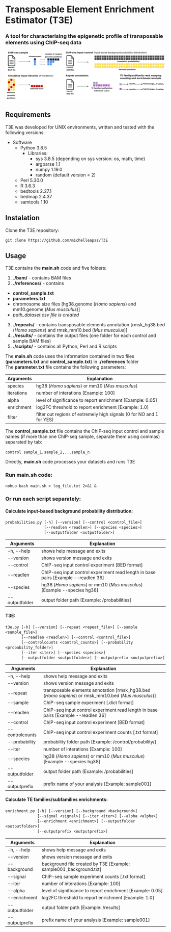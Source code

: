 # Transposable Element Enrichment Estimator (T3E) 
### A tool for characterising the epigenetic profile of transposable elements using ChIP-seq data
![T3E Image](github_figure.jpg)

## Requirements
T3E was developed for UNIX environments, written and tested with the following versions:
* Software
  * Python 3.8.5
    * Libraries: 
      * sys 3.8.5 (depending on sys version: os, math, time)
      * argparse 1.1
      * numpy 1.19.0
      * random (default version = 2)
  * Perl 5.30.0
  * R 3.6.3
  * bedtools 2.27.1
  * bedmap 2.4.37
  * samtools 1.10

## Instalation
Clone the T3E repository:

    git clone https://github.com/michelleapaz/T3E
    
## Usage
T3E contains the **main.sh** code and five folders:
1. **./bam/** - contains BAM files
2. **./references/** - contains 
 * **control_sample.txt**
 * **parameters.txt** 
 * chromosome size files [hg38.genome (_Homo sapiens_) and mm10.genome (_Mus musculus_)]
 * <em>path_dataset.csv file is created</em>
3. **./repeats/** - contains transposable elements annotation [rmsk_hg38.bed (_Homo sapiens_) and rmsk_mm10.bed (_Mus musculus_)]
4. **./results/** - contains the output files (one folder for each control and sample BAM files)
5. **./scripts/** - contains all Python, Perl and R scripts

The **main.sh** code uses the information contained in two files (**parameters.txt** and **control_sample.txt**) in **./references** folder
<br />
The **parameter.txt** file contains the following parameters:

| Arguments  | Explanation |
| ------------- | ------------- |
| species | hg38 (_Homo sapiens_) or mm10 (_Mus musculus_) |
| iterations | number of interations [Example: 100] |
| alpha | level of significance to report enrichment [Example: 0.05] |
| enrichment | log2FC threshold to report enrichment [Example: 1.0] |
| filter | filter out regions of extremely high signals (0 for NO and 1 for YES) |

The **control_sample.txt** file contains the ChIP-seq input control and sample names (if more than one ChIP-seq sample, separate them using commas) separated by tab:

```control sample_1,sample_2,...sample_n```

Directly, **main.sh** code processes your datasets and runs T3E

### Run **main.sh** code:

    nohup bash main.sh > log_file.txt 2>&1 &

### Or run each script separately:

#### Calculate input-based background probability distribution:

    probabilities.py [-h] [--version] [--control <control_file>]
                     [--readlen <readlen>] [--species <species>]
                     [--outputfolder <outputfolder>]

| Arguments  | Explanation |
| ------------- | ------------- |
| -h, --help | shows help message and exits |
| --version | shows version message and exits |
| --control | ChIP-seq input control experiment [BED format] |
| --readlen | ChIP-seq input control experiment read length in base pairs [Example --readlen 36] |
| --species | hg38 (_Homo sapiens_) or mm10 (_Mus musculus_) [Example --species hg38] |
| --outputfolder | output folder path [Example: /probabilities] |

#### T3E:

    t3e.py [-h] [--version] [--repeat <repeat_file>] [--sample <sample_file>] 
           [--readlen <readlen>] [--control <control_file>]
           [--controlcounts <control_counts>] [--probability <probability_folder>] 
           [--iter <iter>] [--species <species>]
           [--outputfolder <outputfolder>] [--outputprefix <outputprefix>]

| Arguments  | Explanation |
| ------------- | ------------- |
| -h, --help | shows help message and exits |
| --version | shows version message and exits |
| --repeat | transposable elements annotation [rmsk_hg38.bed (_Homo sapiens_) or rmsk_mm10.bed (_Mus musculus_)] |
| --sample | ChIP-seq sample experiment [.dict format] |
| --readlen | ChIP-seq input control experiment read length in base pairs [Example --readlen 36] |
| --control | ChIP-seq input control experiment [BED format] |
| --controlcounts | ChIP-seq input control experiment counts [.txt format] |
| --probability | probability folder path [Example: /control/probability/] |
| --iter | number of interations [Example: 100] |
| --species | hg38 (_Homo sapiens_) or mm10 (_Mus musculus_) [Example --species hg38] |
| --outputfolder | output folder path [Example: /probabilities] |
| --outputprefix | prefix name of your analysis [Example: sample001] |

#### Calculate TE families/subfamilies enrichments:

    enrichment.py [-h] [--version] [--background <background>]
                  [--signal <signal>] [--iter <iter>] [--alpha <alpha>]
                  [--enrichment <enrichment>] [--outputfolder <outputfolder>]
                  [--outputprefix <outputprefix>]
                  
| Arguments  | Explanation |
| ------------- | ------------- |
| -h, --help | shows help message and exits |
| --version | shows version message and exits |
| --background | background file created by T3E [Example: sample001_background.txt] |
| --signal | ChIP-seq sample experiment counts [.txt format] |
| --iter | number of interations [Example: 100] |
| --alpha | level of significance to report enrichment [Example: 0.05] |
| --enrichment | log2FC threshold to report enrichment [Example: 1.0] |
| --outputfolder | output folder path [Example: /results] |
| --outputprefix | prefix name of your analysis [Example: sample001] |

